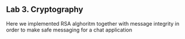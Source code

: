 ## Lab 3. Cryptography
Here we implemented RSA alghoritm together with message integrity in order to make safe messaging for a chat application
